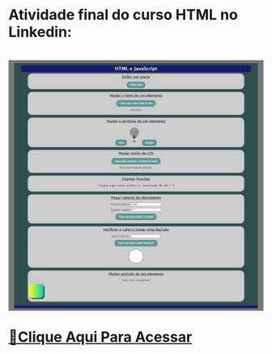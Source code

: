 <h1>Atividade final do curso HTML no Linkedin:<h1>


<img src="https://raw.githubusercontent.com/ViniFerAlbuquerque/html-css-javascript/b033575b80f47e3b5f30ddd56910862df4183f9e/Assets/Captura%20da%20Web_23-3-2023_11134_127.0.0.1.jpeg"/>
<br>
 
  [🔗Clique Aqui Para Acessar](https://finalchallengehtml.netlify.app)
